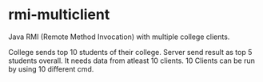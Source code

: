 # rmi-multiclient
Java RMI (Remote Method Invocation) with multiple college clients. 

College sends top 10 students of their college. Server send result as top 5 students overall.
It needs data from atleast 10 clients. 10 Clients can be run by using 10 different cmd.
